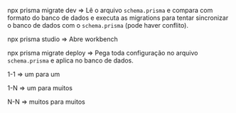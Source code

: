 npx prisma migrate dev => Lê o arquivo `schema.prisma` e compara com formato do banco de dados e executa as migrations para tentar sincronizar o banco de dados com o `schema.prisma` (pode haver conflito).

npx prisma studio => Abre workbench

npx prisma migrate deploy => Pega toda configuração no arquivo `schema.prisma` e aplica no banco de dados.


1-1 => um para um

1-N => um para muitos

N-N => muitos para muitos